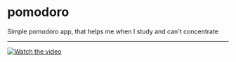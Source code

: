 # pomodoro
Simple pomodoro app, that helps me when I study and can't concentrate
<hr>

[![Watch the video](https://user-images.githubusercontent.com/93133329/165140323-740643dc-7ffc-43fe-9f65-83539b217346.jpeg)](https://www.youtube.com/watch?v=p5ST7nmKHsk)
